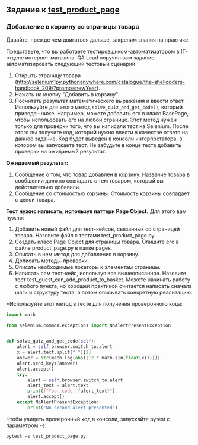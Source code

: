 ## Задание к [test_product_page](../solutions/page_object/test_product_page.py)

### Добавление в корзину со страницы товара

Давайте, прежде чем двигаться дальше, закрепим знания на практике.

Представьте, что вы работаете тестировщиком-автоматизатором в IT-отделе интернет-магазина. QA Lead поручил вам
задание автоматизировать следующий тестовый сценарий:

1) Открыть страницу товара
   (http://selenium1py.pythonanywhere.com/catalogue/the-shellcoders-handbook_209/?promo=newYear).
2) Нажать на кнопку "Добавить в корзину".
3) Посчитать результат математического выражения и ввести ответ. Используйте для этого
   метод `solve_quiz_and_get_code()`, который приведен ниже. Например, можете добавить его в класс BasePage, чтобы
   использовать его на любой странице. Этот метод нужен только для проверки того, что вы написали тест на Selenium.
   После этого вы получите код, который нужно ввести в качестве ответа на данное задание. Код будет выведен в консоли
   интерпретатора, в котором вы запускаете тест. Не забудьте в конце теста добавить проверки на ожидаемый результат.

**Ожидаемый результат:**

1) Сообщение о том, что товар добавлен в корзину. Название товара в сообщении должно совпадать с тем товаром, который вы
   действительно добавили.
2) Сообщение со стоимостью корзины. Стоимость корзины совпадает с ценой товара.

**Тест нужно написать, используя паттерн Page Object.** Для этого вам нужно:

1) Добавить новый файл для тест-кейсов, связанных со страницей товара. Назовите файл с тестами test_product_page.py.
2) Создать класс Page Object для страницы товара. Опишите его в файле product_page.py в папке pages.
3) Описать в нем метод для добавления в корзину.
4) Дописать методы-проверки.
5) Описать необходимые локаторы к элементам страницы.
6) Написать сам тест-кейс, используя все вышеописанное. Назовите тест test_guest_can_add_product_to_basket.
   Можете начинать работу с любого пункта, но хорошей практикой считается написать сначала шаги и структуру теста, а
   потом описывать конкретную реализацию.

*Используйте этот метод в тесте для получения проверочного кода:

```python
import math

from selenium.common.exceptions import NoAlertPresentException


def solve_quiz_and_get_code(self):
    alert = self.browser.switch_to.alert
    x = alert.text.split(" ")[2]
    answer = str(math.log(abs((12 * math.sin(float(x))))))
    alert.send_keys(answer)
    alert.accept()
    try:
        alert = self.browser.switch_to.alert
        alert_text = alert.text
        print(f"Your code: {alert_text}")
        alert.accept()
    except NoAlertPresentException:
        print("No second alert presented")
```

Чтобы увидеть проверочный код в консоли, запускайте pytest с параметром -s:

```shell
pytest -s test_product_page.py
```
